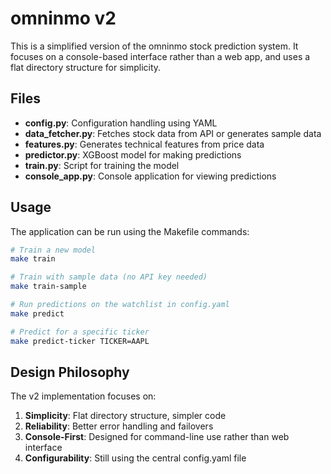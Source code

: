 # omninmo v2

This is a simplified version of the omninmo stock prediction system. It focuses on a console-based interface rather than a web app, and uses a flat directory structure for simplicity.

## Files

- **config.py**: Configuration handling using YAML
- **data_fetcher.py**: Fetches stock data from API or generates sample data
- **features.py**: Generates technical features from price data
- **predictor.py**: XGBoost model for making predictions
- **train.py**: Script for training the model
- **console_app.py**: Console application for viewing predictions

## Usage

The application can be run using the Makefile commands:

```bash
# Train a new model
make train

# Train with sample data (no API key needed)
make train-sample

# Run predictions on the watchlist in config.yaml
make predict

# Predict for a specific ticker
make predict-ticker TICKER=AAPL
```

## Design Philosophy

The v2 implementation focuses on:

1. **Simplicity**: Flat directory structure, simpler code
2. **Reliability**: Better error handling and failovers
3. **Console-First**: Designed for command-line use rather than web interface
4. **Configurability**: Still using the central config.yaml file 